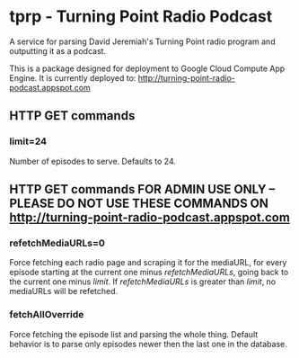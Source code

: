 # tprp - Turning Point Radio Podcast
A service for parsing David Jeremiah's Turning Point radio program and outputting it as a podcast.

This is a package designed for deployment to Google Cloud Compute App Engine.
It is currently deployed to: http://turning-point-radio-podcast.appspot.com

## HTTP GET commands
  ### limit=24
  Number of episodes to serve. Defaults to 24.
  
## HTTP GET commands FOR ADMIN USE ONLY – PLEASE DO NOT USE THESE COMMANDS ON http://turning-point-radio-podcast.appspot.com
  ### refetchMediaURLs=0
  Force fetching each radio page and scraping it for the mediaURL, for every episode starting at the current one minus *refetchMediaURLs*, going back to the current one minus *limit*. If *refetchMediaURLs* is greater than *limit*, no mediaURLs will be refetched.
  
  ### fetchAllOverride
  Force fetching the episode list and parsing the whole thing. Default behavior is to parse only episodes newer then the last one in the database.
  
